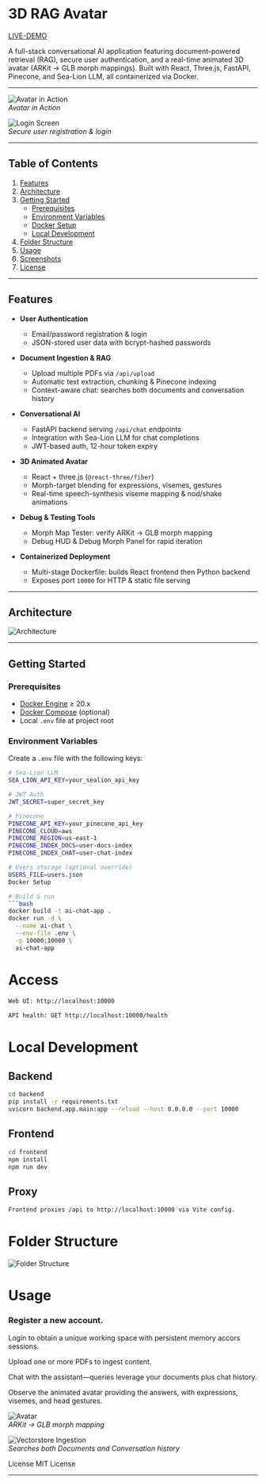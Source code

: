 # 3D RAG Avatar

[LIVE-DEMO](https://ask-mark.onrender.com/)

A full-stack conversational AI application featuring document-powered retrieval (RAG), secure user authentication, and a real-time animated 3D avatar (ARKit → GLB morph mappings). Built with React, Three.js, FastAPI, Pinecone, and Sea-Lion LLM, all containerized via Docker.

---
![Avatar in Action](img/img4.jpg)  
*Avatar in Action*

![Login Screen](img/img3.jpg)  
*Secure user registration & login*

---

## Table of Contents

1. [Features](#features)  
2. [Architecture](#architecture)  
3. [Getting Started](#getting-started)  
   - [Prerequisites](#prerequisites)  
   - [Environment Variables](#environment-variables)  
   - [Docker Setup](#docker-setup)  
   - [Local Development](#local-development)  
4. [Folder Structure](#folder-structure)  
5. [Usage](#usage)  
6. [Screenshots](#screenshots)  
7. [License](#license)  

---

## Features

- **User Authentication**  
  - Email/password registration & login  
  - JSON-stored user data with bcrypt-hashed passwords  

- **Document Ingestion & RAG**  
  - Upload multiple PDFs via `/api/upload`  
  - Automatic text extraction, chunking & Pinecone indexing  
  - Context-aware chat: searches both documents and conversation history  

- **Conversational AI**  
  - FastAPI backend serving `/api/chat` endpoints  
  - Integration with Sea-Lion LLM for chat completions  
  - JWT-based auth, 12-hour token expiry  

- **3D Animated Avatar**  
  - React + three.js (`@react-three/fiber`)  
  - Morph-target blending for expressions, visemes, gestures  
  - Real-time speech-synthesis viseme mapping & nod/shake animations  

- **Debug & Testing Tools**  
  - Morph Map Tester: verify ARKit → GLB morph mapping  
  - Debug HUD & Debug Morph Panel for rapid iteration  

- **Containerized Deployment**  
  - Multi-stage Dockerfile: builds React frontend then Python backend  
  - Exposes port `10000` for HTTP & static file serving  

---

## Architecture

![Architecture](img/architecture.jpg)


---

## Getting Started

### Prerequisites

- [Docker Engine](https://www.docker.com/) ≥ 20.x  
- [Docker Compose](https://docs.docker.com/compose/) (optional)  
- Local `.env` file at project root  

### Environment Variables

Create a `.env` file with the following keys:

```bash
# Sea-Lion LLM
SEA_LION_API_KEY=your_sealion_api_key

# JWT Auth
JWT_SECRET=super_secret_key

# Pinecone
PINECONE_API_KEY=your_pinecone_api_key
PINECONE_CLOUD=aws
PINECONE_REGION=us-east-1
PINECONE_INDEX_DOCS=user-docs-index
PINECONE_INDEX_CHAT=user-chat-index

# Users storage (optional override)
USERS_FILE=users.json
Docker Setup

# Build & run
```bash
docker build -t ai-chat-app .
docker run -d \
  --name ai-chat \
  --env-file .env \
  -p 10000:10000 \
  ai-chat-app
```

# Access
```bash
Web UI: http://localhost:10000

API health: GET http://localhost:10000/health
```

# Local Development
## Backend
```bash
cd backend
pip install -r requirements.txt
uvicorn backend.app.main:app --reload --host 0.0.0.0 --port 10000
```

## Frontend
```bash
cd frontend
npm install
npm run dev
```

## Proxy
```bash
Frontend proxies /api to http://localhost:10000 via Vite config.
```

# Folder Structure
![Folder Structure](img/folder_structure.jpg)


# Usage

### Register a new account.

Login to obtain a unique working space with persistent memory accors sessions.

Upload one or more PDFs to ingest content.

Chat with the assistant—queries leverage your documents plus chat history.

Observe the animated avatar providing the answers, with expressions, visemes, and head gestures.

![Avatar](img/img1.jpg)  
*ARKit → GLB morph mapping*

![Vectorstore Ingestion](img/img2.jpg)  
*Searches both Documents and Conversation history*

License
MIT License

---
